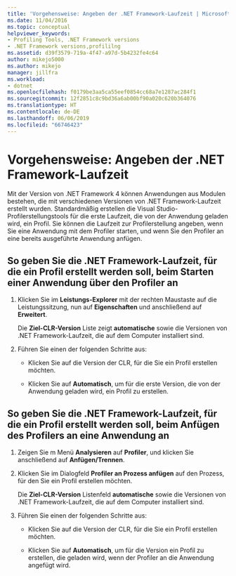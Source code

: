 ```yaml
---
title: 'Vorgehensweise: Angeben der .NET Framework-Laufzeit | Microsoft-Dokumentation'
ms.date: 11/04/2016
ms.topic: conceptual
helpviewer_keywords:
- Profiling Tools, .NET Framework versions
- .NET Framework versions,profililng
ms.assetid: d39f3579-719a-4f47-a97d-5b4232fe4c64
author: mikejo5000
ms.author: mikejo
manager: jillfra
ms.workload:
- dotnet
ms.openlocfilehash: f0179be3aa5ca55eef0854cc68a7e1287ac284f1
ms.sourcegitcommit: 12f2851c8c9bd36a6ab00bf90a020c620b364076
ms.translationtype: HT
ms.contentlocale: de-DE
ms.lasthandoff: 06/06/2019
ms.locfileid: "66746423"
---
```

# <a name="how-to-specify-the-net-framework-runtime"></a>Vorgehensweise: Angeben der .NET Framework-Laufzeit

Mit der Version von .NET Framework 4 können Anwendungen aus Modulen bestehen, die mit verschiedenen Versionen von .NET Framework-Laufzeit erstellt wurden. Standardmäßig erstellen die Visual Studio-Profilerstellungstools für die erste Laufzeit, die von der Anwendung geladen wird, ein Profil. Sie können die Laufzeit zur Profilerstellung angeben, wenn Sie eine Anwendung mit dem Profiler starten, und wenn Sie den Profiler an eine bereits ausgeführte Anwendung anfügen.

## <a name="to-specify-the-net-framework-run-time-to-profile-when-starting-an-application-with-the-profiler"></a>So geben Sie die .NET Framework-Laufzeit, für die ein Profil erstellt werden soll, beim Starten einer Anwendung über den Profiler an

1. Klicken Sie im **Leistungs-Explorer** mit der rechten Maustaste auf die Leistungssitzung, nun auf **Eigenschaften** und anschließend auf **Erweitert**.

     Die **Ziel-CLR-Version** Liste zeigt **automatische** sowie die Versionen von .NET Framework-Laufzeit, die auf dem Computer installiert sind.

2. Führen Sie einen der folgenden Schritte aus:

    - Klicken Sie auf die Version der CLR, für die Sie ein Profil erstellen möchten.

    - Klicken Sie auf **Automatisch**, um für die erste Version, die von der Anwendung geladen wird, ein Profil zu erstellen.

## <a name="to-specify-the-net-framework-run-time-to-profile-when-attaching-the-profiler-to-an-application"></a>So geben Sie die .NET Framework-Laufzeit, für die ein Profil erstellt werden soll, beim Anfügen des Profilers an eine Anwendung an

1. Zeigen Sie m Menü **Analysieren** auf **Profiler**, und klicken Sie anschließend auf **Anfügen/Trennen**.

2. Klicken Sie im Dialogfeld **Profiler an Prozess anfügen** auf den Prozess, für den Sie ein Profil erstellen möchten.

     Die **Ziel-CLR-Version** Listenfeld **automatische** sowie die Versionen von .NET Framework-Laufzeit, die auf dem Computer installiert sind.

3. Führen Sie einen der folgenden Schritte aus:

    - Klicken Sie auf die Version der CLR, für die Sie ein Profil erstellen möchten.

    - Klicken Sie auf **Automatisch**, um für die Version ein Profil zu erstellen, die geladen wird, wenn der Profiler an die Anwendung angefügt wird.